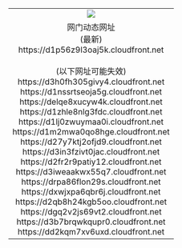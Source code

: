 ﻿<table>
  <tr></tr>
  <tr><td colspan=2 align=center><img src="https://d1p56z9l3oaj5k.cloudfront.net/Up/oGate.jpg" /></td></tr>
  <tr><td colspan=2 align=center>网门动态网址<br/>(最新)
<br>https://d1p56z9l3oaj5k.cloudfront.net
<br/><br/>(以下网址可能失效)
<br>https://d3h0fh305givy4.cloudfront.net
<br>https://d1nssrtseoja5g.cloudfront.net
<br>https://delqe8xucyw4k.cloudfront.net
<br>https://d1zhle8nlg3fdc.cloudfront.net
<br>https://d1lj0zwuymaa0i.cloudfront.net
<br>https://d1m2mwa0qo8hge.cloudfront.net
<br>https://d27y7ktj2ofjd9.cloudfront.net
<br>https://d3in3fzivt0jac.cloudfront.net
<br>https://d2fr2r9patiy12.cloudfront.net
<br>https://d3iweaakwx55q7.cloudfront.net
<br>https://drpa86flon29s.cloudfront.net
<br>https://dxwjxpa6qbr6j.cloudfront.net
<br>https://d2qb8h24kgb5oo.cloudfront.net
<br>https://dgq2v2js69vt2.cloudfront.net
<br>https://d3b7brqwkqupr0.cloudfront.net
<br>https://dd2kqm7xv6uxd.cloudfront.net
    </td>
  </tr>
</table>
